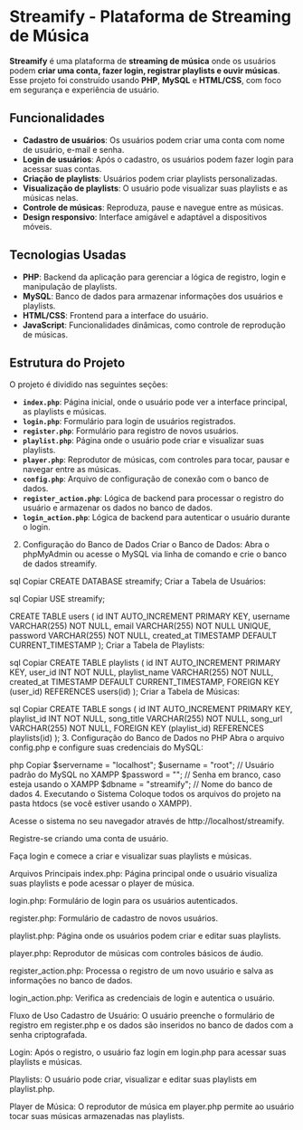 # Streamify - Plataforma de Streaming de Música

**Streamify** é uma plataforma de **streaming de música** onde os usuários podem **criar uma conta, fazer login, registrar playlists e ouvir músicas**. Esse projeto foi construído usando **PHP**, **MySQL** e **HTML/CSS**, com foco em segurança e experiência de usuário.

## Funcionalidades

- **Cadastro de usuários**: Os usuários podem criar uma conta com nome de usuário, e-mail e senha.
- **Login de usuários**: Após o cadastro, os usuários podem fazer login para acessar suas contas.
- **Criação de playlists**: Usuários podem criar playlists personalizadas.
- **Visualização de playlists**: O usuário pode visualizar suas playlists e as músicas nelas.
- **Controle de músicas**: Reproduza, pause e navegue entre as músicas.
- **Design responsivo**: Interface amigável e adaptável a dispositivos móveis.

## Tecnologias Usadas

- **PHP**: Backend da aplicação para gerenciar a lógica de registro, login e manipulação de playlists.
- **MySQL**: Banco de dados para armazenar informações dos usuários e playlists.
- **HTML/CSS**: Frontend para a interface do usuário.
- **JavaScript**: Funcionalidades dinâmicas, como controle de reprodução de músicas.

## Estrutura do Projeto

O projeto é dividido nas seguintes seções:

- **`index.php`**: Página inicial, onde o usuário pode ver a interface principal, as playlists e músicas.
- **`login.php`**: Formulário para login de usuários registrados.
- **`register.php`**: Formulário para registro de novos usuários.
- **`playlist.php`**: Página onde o usuário pode criar e visualizar suas playlists.
- **`player.php`**: Reprodutor de músicas, com controles para tocar, pausar e navegar entre as músicas.
- **`config.php`**: Arquivo de configuração de conexão com o banco de dados.
- **`register_action.php`**: Lógica de backend para processar o registro do usuário e armazenar os dados no banco de dados.
- **`login_action.php`**: Lógica de backend para autenticar o usuário durante o login.

2. Configuração do Banco de Dados
Criar o Banco de Dados: Abra o phpMyAdmin ou acesse o MySQL via linha de comando e crie o banco de dados streamify.

sql
Copiar
CREATE DATABASE streamify;
Criar a Tabela de Usuários:

sql
Copiar
USE streamify;

CREATE TABLE users (
    id INT AUTO_INCREMENT PRIMARY KEY,
    username VARCHAR(255) NOT NULL,
    email VARCHAR(255) NOT NULL UNIQUE,
    password VARCHAR(255) NOT NULL,
    created_at TIMESTAMP DEFAULT CURRENT_TIMESTAMP
);
Criar a Tabela de Playlists:

sql
Copiar
CREATE TABLE playlists (
    id INT AUTO_INCREMENT PRIMARY KEY,
    user_id INT NOT NULL,
    playlist_name VARCHAR(255) NOT NULL,
    created_at TIMESTAMP DEFAULT CURRENT_TIMESTAMP,
    FOREIGN KEY (user_id) REFERENCES users(id)
);
Criar a Tabela de Músicas:

sql
Copiar
CREATE TABLE songs (
    id INT AUTO_INCREMENT PRIMARY KEY,
    playlist_id INT NOT NULL,
    song_title VARCHAR(255) NOT NULL,
    song_url VARCHAR(255) NOT NULL,
    FOREIGN KEY (playlist_id) REFERENCES playlists(id)
);
3. Configuração do Banco de Dados no PHP
Abra o arquivo config.php e configure suas credenciais do MySQL:

php
Copiar
$servername = "localhost";
$username = "root";   // Usuário padrão do MySQL no XAMPP
$password = "";       // Senha em branco, caso esteja usando o XAMPP
$dbname = "streamify"; // Nome do banco de dados
4. Executando o Sistema
Coloque todos os arquivos do projeto na pasta htdocs (se você estiver usando o XAMPP).

Acesse o sistema no seu navegador através de http://localhost/streamify.

Registre-se criando uma conta de usuário.

Faça login e comece a criar e visualizar suas playlists e músicas.

Arquivos Principais
index.php: Página principal onde o usuário visualiza suas playlists e pode acessar o player de música.

login.php: Formulário de login para os usuários autenticados.

register.php: Formulário de cadastro de novos usuários.

playlist.php: Página onde os usuários podem criar e editar suas playlists.

player.php: Reprodutor de músicas com controles básicos de áudio.

register_action.php: Processa o registro de um novo usuário e salva as informações no banco de dados.

login_action.php: Verifica as credenciais de login e autentica o usuário.

Fluxo de Uso
Cadastro de Usuário: O usuário preenche o formulário de registro em register.php e os dados são inseridos no banco de dados com a senha criptografada.

Login: Após o registro, o usuário faz login em login.php para acessar suas playlists e músicas.

Playlists: O usuário pode criar, visualizar e editar suas playlists em playlist.php.

Player de Música: O reprodutor de música em player.php permite ao usuário tocar suas músicas armazenadas nas playlists.
